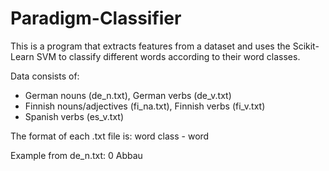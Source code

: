 # Paradigm-Classifier

This is a program that extracts features from a dataset and uses the Scikit-Learn SVM to classify different words according to their word classes.

Data consists of:
- German nouns (de_n.txt), German verbs (de_v.txt)
- Finnish nouns/adjectives (fi_na.txt), Finnish verbs (fi_v.txt)
- Spanish verbs (es_v.txt)

The format of each .txt file is:
word class - word

Example from de_n.txt:
0	Abbau
